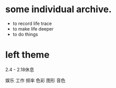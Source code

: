 
# some individual archive.

* to record life trace
* to make life deeper
* to do things 

# left theme
2.4 - 2.18休息

娱乐
工作
频率
色彩
图形
音色